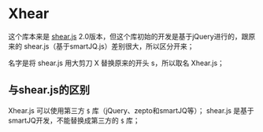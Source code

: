 # Xhear

这个库本来是 [shear.js](https://github.com/kirakiray/shear.js) 2.0版本，但这个库初始的开发是基于jQuery进行的，跟原来的 shear.js（基于smartJQ.js）差别很大，所以区分开来；

名字是将 shear.js 用大剪刀 X 替换原来的开头 s，所以取名 Xhear.js；

## 与shear.js的区别

Xhear.js 可以使用第三方 `$` 库（jQuery、zepto和smartJQ等）； shear.js 是基于 smartJQ开发，不能替换成第三方的 `$` 库；
